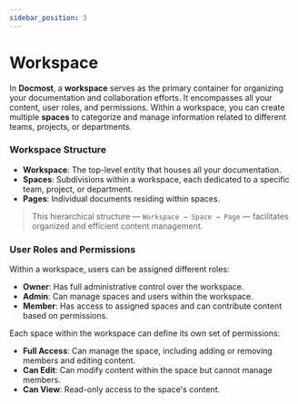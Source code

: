 ```yaml
---
sidebar_position: 3
---
```


# Workspace
In **Docmost**, a **workspace** serves as the primary container for organizing your documentation and collaboration efforts. It encompasses all your content, user roles, and permissions. Within a workspace, you can create multiple **spaces** to categorize and manage information related to different teams, projects, or departments.

### Workspace Structure

- **Workspace**: The top-level entity that houses all your documentation.
- **Spaces**: Subdivisions within a workspace, each dedicated to a specific team, project, or department.
- **Pages**: Individual documents residing within spaces.

> This hierarchical structure — `Workspace → Space → Page` — facilitates organized and efficient content management.

### User Roles and Permissions

Within a workspace, users can be assigned different roles:

- **Owner**: Has full administrative control over the workspace.
- **Admin**: Can manage spaces and users within the workspace.
- **Member**: Has access to assigned spaces and can contribute content based on permissions.

Each space within the workspace can define its own set of permissions:

- **Full Access**: Can manage the space, including adding or removing members and editing content.
- **Can Edit**: Can modify content within the space but cannot manage members.
- **Can View**: Read-only access to the space's content.

